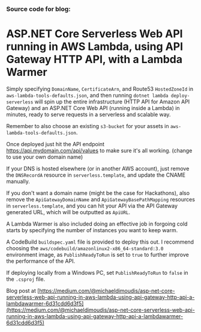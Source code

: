 ### Source code for blog:
# ASP.NET Core Serverless Web API running in AWS Lambda, using API Gateway HTTP API, with a Lambda Warmer

Simply specifying `DomainName`, `CertificateArn`, and Route53 `HostedZoneId` in `aws-lambda-tools-defaults.json`, and then running `dotnet lambda deploy-serverless` will spin up the entire infrastructure (HTTP API for Amazon API Gateway) and an ASP.NET Core Web API (running inside a Lambda) in minutes, ready to serve requests in a serverless and scalable way.

Remember to also choose an existing `s3-bucket` for your assets in `aws-lambda-tools-defaults.json`.

Once deployed just hit the API endpoint https://api.mydomain.com/api/values to make sure it's all working. (change to use your own domain name)

If your DNS is hosted elsewhere (or in another AWS account), just remove the `DNSRecordA` resource in `serverless.template`, and update the CNAME manually.

If you don't want a domain name (might be the case for Hackathons), also remove the `ApiGatewayDomainName` and `ApiGatewayBasePathMapping` resources in `serverless.template`, and you can hit your API via the API Gateway generated URL, which will be outputted as `ApiURL`.

A Lambda Warmer is also included doing an effective job in forgoing cold starts by specifying the number of instances you want to keep warm.

A CodeBuild `buildspec.yaml` file is provided to deploy this out. I recommend choosing the `aws/codebuild/amazonlinux2-x86_64-standard:3.0` environment image, as `PublishReadyToRun` is set to `true` to further improve the performance of the API.

If deploying locally from a Windows PC, set `PublishReadyToRun` to `false` in the `.csproj` file.

Blog post at [https://medium.com/@michaeldimoudis/asp-net-core-serverless-web-api-running-in-aws-lambda-using-api-gateway-http-api-a-lambdawarmer-6d31cdd6d3f5](https://medium.com/@michaeldimoudis/asp-net-core-serverless-web-api-running-in-aws-lambda-using-api-gateway-http-api-a-lambdawarmer-6d31cdd6d3f5)

